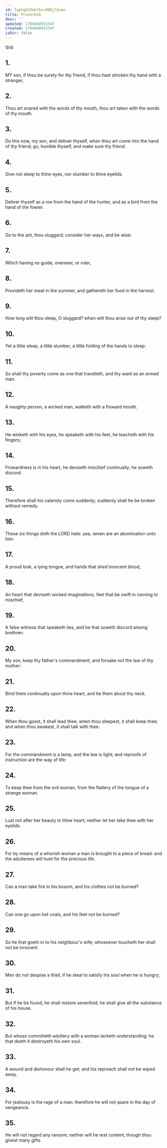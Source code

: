 ```yaml
---
id: fqphgb33mklbor088jlbumn
title: Proverbs6
desc: ''
updated: 1704668915347
created: 1704668915347
isDir: false
---
```

\b\b
## 1.
MY son, if thou be surety for thy friend, if thou hast stricken thy hand with a stranger,
## 2.
Thou art snared with the words of thy mouth, thou art taken with the words of thy mouth.
## 3.
Do this now, my son, and deliver thyself, when thou art come into the hand of thy friend; go, humble thyself, and make sure thy friend.
## 4.
Give not sleep to thine eyes, nor slumber to thine eyelids.
## 5.
Deliver thyself as a roe from the hand of the hunter, and as a bird from the hand of the fowler.
## 6.
Go to the ant, thou sluggard; consider her ways, and be wise:
## 7.
Which having no guide, overseer, or ruler,
## 8.
Provideth her meat in the summer, and gathereth her food in the harvest.
## 9.
How long wilt thou sleep, O sluggard?  when wilt thou arise out of thy sleep?
## 10.
Yet a little sleep, a little slumber, a little folding of the hands to sleep:
## 11.
So shall thy poverty come as one that travelleth, and thy want as an armed man.
## 12.
A naughty person, a wicked man, walketh with a froward mouth.
## 13.
He winketh with his eyes, he speaketh with his feet, he teacheth with his fingers;
## 14.
Frowardness is in his heart, he deviseth mischief continually; he soweth discord.
## 15.
Therefore shall his calamity come suddenly; suddenly shall he be broken without remedy.
## 16.
These six things doth the LORD hate: yea, seven are an abomination unto him:
## 17.
A proud look, a lying tongue, and hands that shed innocent blood,
## 18.
An heart that deviseth wicked imaginations, feet that be swift in running to mischief,
## 19.
A false witness that speaketh lies, and he that soweth discord among brethren.
## 20.
My son, keep thy father's commandment, and forsake not the law of thy mother:
## 21.
Bind them continually upon thine heart, and tie them about thy neck.
## 22.
When thou goest, it shall lead thee; when thou sleepest, it shall keep thee; and when thou awakest, it shall talk with thee.
## 23.
For the commandment is a lamp; and the law is light; and reproofs of instruction are the way of life:
## 24.
To keep thee from the evil woman, from the flattery of the tongue of a strange woman.
## 25.
Lust not after her beauty in thine heart; neither let her take thee with her eyelids.
## 26.
For by means of a whorish woman a man is brought to a piece of bread: and the adulteress will hunt for the precious life.
## 27.
Can a man take fire in his bosom, and his clothes not be burned?
## 28.
Can one go upon hot coals, and his feet not be burned?
## 29.
So he that goeth in to his neighbour's wife; whosoever toucheth her shall not be innocent.
## 30.
Men do not despise a thief, if he steal to satisfy his soul when he is hungry;
## 31.
But if he be found, he shall restore sevenfold; he shall give all the substance of his house.
## 32.
But whoso committeth adultery with a woman lacketh understanding: he that doeth it destroyeth his own soul.
## 33.
A wound and dishonour shall he get; and his reproach shall not be wiped away.
## 34.
For jealousy is the rage of a man: therefore he will not spare in the day of vengeance.
## 35.
He will not regard any ransom; neither will he rest content, though thou givest many gifts.

